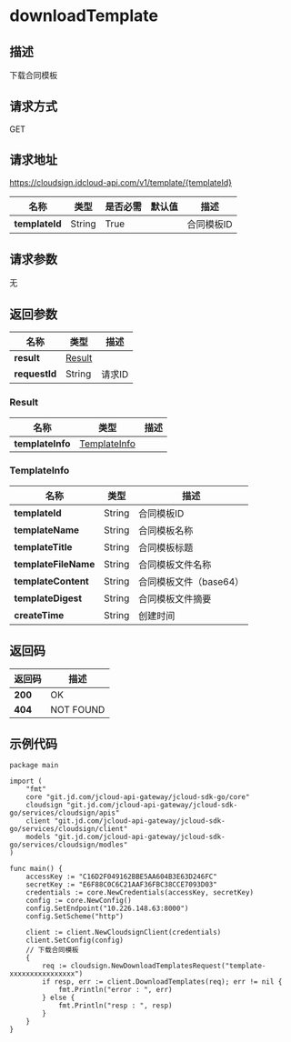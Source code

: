 # downloadTemplate


## 描述
下载合同模板

## 请求方式
GET

## 请求地址
https://cloudsign.jdcloud-api.com/v1/template/{templateId}

| 名称           | 类型   | 是否必需 | 默认值 | 描述       |
| -------------- | ------ | -------- | ------ | ---------- |
| **templateId** | String | True     |        | 合同模板ID |

## 请求参数
无


## 返回参数
| 名称          | 类型              | 描述   |
| ------------- | ----------------- | ------ |
| **result**    | [Result](#result) |        |
| **requestId** | String            | 请求ID |

### <div id="result">Result</div>
| 名称             | 类型                          | 描述 |
| ---------------- | ----------------------------- | ---- |
| **templateInfo** | [TemplateInfo](#templateinfo) |      |
### <div id="templateinfo">TemplateInfo</div>
| 名称                 | 类型   | 描述                   |
| -------------------- | ------ | ---------------------- |
| **templateId**       | String | 合同模板ID             |
| **templateName**     | String | 合同模板名称           |
| **templateTitle**    | String | 合同模板标题           |
| **templateFileName** | String | 合同模板文件名称       |
| **templateContent**  | String | 合同模板文件（base64） |
| **templateDigest**   | String | 合同模板文件摘要       |
| **createTime**       | String | 创建时间               |

## 返回码
| 返回码  | 描述      |
| ------- | --------- |
| **200** | OK        |
| **404** | NOT FOUND |

## 示例代码

```
package main

import (
	"fmt"
	core "git.jd.com/jcloud-api-gateway/jcloud-sdk-go/core"
	cloudsign "git.jd.com/jcloud-api-gateway/jcloud-sdk-go/services/cloudsign/apis"
	client "git.jd.com/jcloud-api-gateway/jcloud-sdk-go/services/cloudsign/client"
	models "git.jd.com/jcloud-api-gateway/jcloud-sdk-go/services/cloudsign/modles"
)
	
func main() {
	accessKey := "C16D2F049162BBE5AA604B3E63D246FC"
	secretKey := "E6F88C0C6C21AAF36FBC38CCE7093D03"
	credentials := core.NewCredentials(accessKey, secretKey)
	config := core.NewConfig()
	config.SetEndpoint("10.226.148.63:8000")
	config.SetScheme("http")

	client := client.NewCloudsignClient(credentials)
	client.SetConfig(config)
	// 下载合同模板
	{
		req := cloudsign.NewDownloadTemplatesRequest("template-xxxxxxxxxxxxxxxx")
		if resp, err := client.DownloadTemplates(req); err != nil {
			fmt.Println("error : ", err)
		} else {
			fmt.Println("resp : ", resp)
		}
	}
}
```

